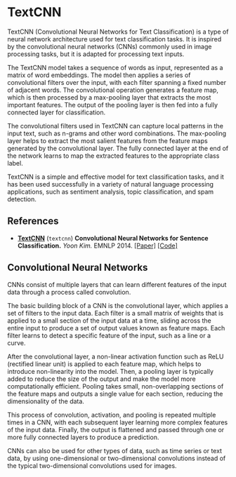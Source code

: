 # TextCNN

TextCNN (Convolutional Neural Networks for Text Classification) is a type of neural network architecture used for text classification tasks. It is inspired by the convolutional neural networks (CNNs) commonly used in image processing tasks, but it is adapted for processing text inputs.

The TextCNN model takes a sequence of words as input, represented as a matrix of word embeddings. The model then applies a series of convolutional filters over the input, with each filter spanning a fixed number of adjacent words. The convolutional operation generates a feature map, which is then processed by a max-pooling layer that extracts the most important features. The output of the pooling layer is then fed into a fully connected layer for classification.

The convolutional filters used in TextCNN can capture local patterns in the input text, such as n-grams and other word combinations. The max-pooling layer helps to extract the most salient features from the feature maps generated by the convolutional layer. The fully connected layer at the end of the network learns to map the extracted features to the appropriate class label.

TextCNN is a simple and effective model for text classification tasks, and it has been used successfully in a variety of natural language processing applications, such as sentiment analysis, topic classification, and spam detection.

## References

- [**TextCNN**](https://github.com/Renovamen/Text-Classification/tree/master/models/TextCNN) (`textcnn`)
    **Convolutional Neural Networks for Sentence Classification.** *Yoon Kim.* EMNLP 2014. [[Paper]](https://www.aclweb.org/anthology/D14-1181.pdf) [[Code]](https://github.com/yoonkim/CNN_sentence)


##  Convolutional Neural Networks

CNNs consist of multiple layers that can learn different features of the input data through a process called convolution.

The basic building block of a CNN is the convolutional layer, which applies a set of filters to the input data. Each filter is a small matrix of weights that is applied to a small section of the input data at a time, sliding across the entire input to produce a set of output values known as feature maps. Each filter learns to detect a specific feature of the input, such as a line or a curve.

After the convolutional layer, a non-linear activation function such as ReLU (rectified linear unit) is applied to each feature map, which helps to introduce non-linearity into the model. Then, a pooling layer is typically added to reduce the size of the output and make the model more computationally efficient. Pooling takes small, non-overlapping sections of the feature maps and outputs a single value for each section, reducing the dimensionality of the data.

This process of convolution, activation, and pooling is repeated multiple times in a CNN, with each subsequent layer learning more complex features of the input data. Finally, the output is flattened and passed through one or more fully connected layers to produce a prediction.

CNNs can also be used for other types of data, such as time series or text data, by using one-dimensional or two-dimensional convolutions instead of the typical two-dimensional convolutions used for images.
    
